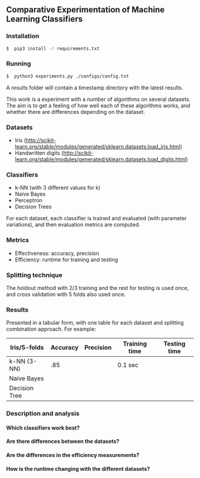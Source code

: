## Comparative Experimentation of Machine Learning Classifiers

### Installation
```sh
$  pip3 install -r requirements.txt
```

### Running
```sh
$  python3 experiments.py ./configs/config.txt
```

A _results_ folder will contain a timestamp directory with the latest results.

This work is a experiment with a number of algorithms on several datasets.
The aim is to get a feeling of how well each of these algorithms works, 
and whether there are differences depending on the dataset.

### Datasets
* Iris (http://scikit-learn.org/stable/modules/generated/sklearn.datasets.load_iris.html) 
* Handwritten digits (http://scikit-learn.org/stable/modules/generated/sklearn.datasets.load_digits.html)

### Classifiers
* k-NN (with 3 different values for k)
* Naive Bayes
* Perceptron
* Decision Trees

For each dataset, each classifier is trained and evaluated (with parameter variations), and then evaluation metrics are
computed.

### Metrics
* Effectiveness: accuracy, precision
* Efficiency: runtime for training and testing

### Splitting technique
The holdout method with 2/3 training and the rest for testing is used once, and cross validation with 5 folds also used once.

### Results
Presented in a tabular form, with one table for each dataset and splitting combination approach. For example:

| Iris/5-folds  | Accuracy | Precision | Training time | Testing time |
|---------------|----------|-----------|---------------|--------------|
| k-NN (3-NN)   | .85      |           | 0.1 sec       |              |
| Naive Bayes   |          |           |               |              |
| Decision Tree |          |           |               |              |

### Description and analysis

#### Which classifiers work best?

#### Are there differences between the datasets?

#### Are the differences in the efficiency measurements?

#### How is the runtime changing with the different datasets?